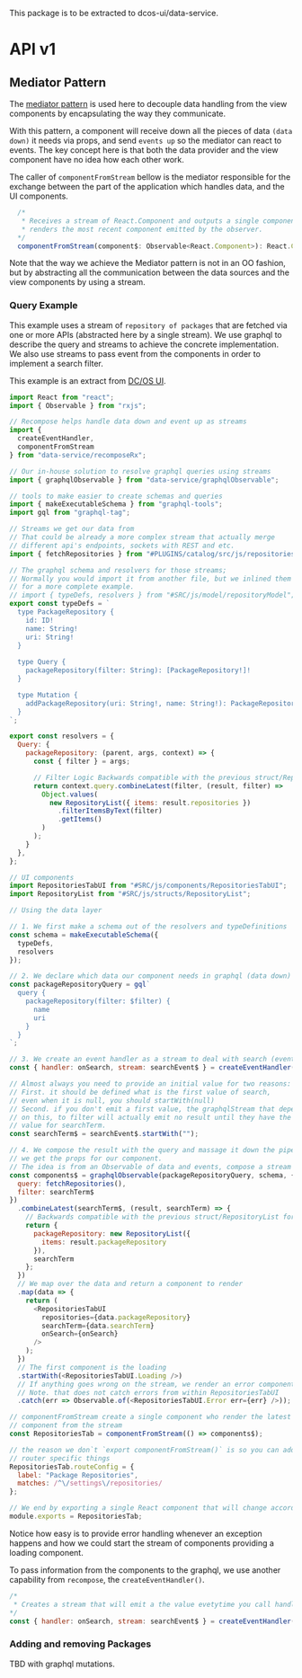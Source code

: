 This package is to be extracted to dcos-ui/data-service.

# API v1

## Mediator Pattern

The [mediator pattern](https://en.wikipedia.org/wiki/Mediator_pattern) is used here
to decouple data handling from the view components by encapsulating the way they
communicate. 

With this pattern, a component will receive down all the pieces of data `(data down)` it needs via props,
and send `events up` so the mediator can react to events. The key concept here is that both the 
data provider and the view component have no idea how each other work.

The caller of `componentFromStream` bellow is the mediator responsible for the exchange between
the part of the application which handles data, and the UI components.

```js
  /*
   * Receives a stream of React.Component and outputs a single component that 
   * renders the most recent component emitted by the observer.
  */
  componentFromStream(component$: Observable<React.Component>): React.Component;
```

Note that the way we achieve the Mediator pattern is not in an OO fashion, but
by abstracting all the communication between the data sources and the view components
by using a stream.

### Query Example

This example uses a stream of `repository of packages` that are fetched via one or more
APIs (abstracted here by a single stream). We use graphql to describe the query and streams
to achieve the concrete implementation. We also use streams to pass event from the components
in order to implement a search filter.

This example is an extract from [DC/OS UI](https://github.com/dcos/dcos-ui/).

```js
import React from "react";
import { Observable } from "rxjs";

// Recompose helps handle data down and event up as streams
import {
  createEventHandler,
  componentFromStream
} from "data-service/recomposeRx";

// Our in-house solution to resolve graphql queries using streams
import { graphqlObservable } from "data-service/graphqlObservable";

// tools to make easier to create schemas and queries
import { makeExecutableSchema } from "graphql-tools";
import gql from "graphql-tag";

// Streams we get our data from
// That could be already a more complex stream that actually merge
// different api's endpoints, sockets with REST and etc.
import { fetchRepositories } from "#PLUGINS/catalog/src/js/repositories/repositoriesStream";

// The graphql schema and resolvers for those streams;
// Normally you would import it from another file, but we inlined them here
// for a more complete example.
// import { typeDefs, resolvers } from "#SRC/js/model/repositoryModel";
export const typeDefs = `
  type PackageRepository {
    id: ID!
    name: String!
    uri: String!
  }
  
  type Query {
    packageRepository(filter: String): [PackageRepository!]!
  }

  type Mutation {
    addPackageRepository(uri: String!, name: String!): PackageRepository
  }
`;

export const resolvers = {
  Query: {
    packageRepository: (parent, args, context) => {
      const { filter } = args;

      // Filter Logic Backwards compatible with the previous struct/RepositoryList
      return context.query.combineLatest(filter, (result, filter) =>
        Object.values(
          new RepositoryList({ items: result.repositories })
            .filterItemsByText(filter)
            .getItems()
        )
      );
    }
  },
};

// UI components
import RepositoriesTabUI from "#SRC/js/components/RepositoriesTabUI";
import RepositoryList from "#SRC/js/structs/RepositoryList";

// Using the data layer

// 1. We first make a schema out of the resolvers and typeDefinitions
const schema = makeExecutableSchema({
  typeDefs,
  resolvers
});

// 2. We declare which data our component needs in graphql (data down)
const packageRepositoryQuery = gql`
  query {
    packageRepository(filter: $filter) {
      name
      uri
    }
  }
`;

// 3. We create an event handler as a stream to deal with search (events up)
const { handler: onSearch, stream: searchEvent$ } = createEventHandler();

// Almost always you need to provide an initial value for two reasons:
// First. it should be defined what is the first value of search,
// even when it is null, you should startWith(null)
// Second. if you don't emit a first value, the graphqlStream that depend
// on this, to filter will actually emit no result until they have the first
// value for searchTerm.
const searchTerm$ = searchEvent$.startWith("");

// 4. We compose the result with the query and massage it down the pipe until
// we get the props for our component.
// The idea is from an Observable of data and events, compose a stream of React.Components
const components$ = graphqlObservable(packageRepositoryQuery, schema, {
  query: fetchRepositories(),
  filter: searchTerm$
})
  .combineLatest(searchTerm$, (result, searchTerm) => {
    // Backwards compatible with the previous struct/RepositoryList for packages
    return {
      packageRepository: new RepositoryList({
        items: result.packageRepository
      }),
      searchTerm
    };
  })
  // We map over the data and return a component to render
  .map(data => {
    return (
      <RepositoriesTabUI
        repositories={data.packageRepository}
        searchTerm={data.searchTerm}
        onSearch={onSearch}
      />
    );
  })
  // The first component is the loading
  .startWith(<RepositoriesTabUI.Loading />)
  // If anything goes wrong on the stream, we render an error component
  // Note. that does not catch errors from within RepositoriesTabUI
  .catch(err => Observable.of(<RepositoriesTabUI.Error err={err} />));

// componentFromStream create a single component who render the latest emitted
// component from the stream
const RepositoriesTab = componentFromStream(() => components$);

// the reason we don`t `export componentFromStream()` is so you can add those
// router specific things
RepositoriesTab.routeConfig = {
  label: "Package Repositories",
  matches: /^\/settings\/repositories/
};

// We end by exporting a single React component that will change according to the stream
module.exports = RepositoriesTab;
```

Notice how easy is to provide error handling whenever an exception happens and how 
we could start the stream of components providing a loading component.

To pass information from the components to the graphql, we use another capability 
from `recompose`, the `createEventHandler()`.

```js
/*
 * Creates a stream that will emit a the value evetytime you call handler(value) 
*/
const { handler: onSearch, stream: searchEvent$ } = createEventHandler();
```

### Adding and removing Packages

TBD with graphql mutations. 
